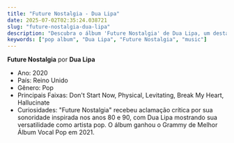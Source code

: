 ```yaml
---
title: "Future Nostalgia - Dua Lipa"
date: 2025-07-02T02:35:24.038721
slug: "future-nostalgia-dua-lipa"
description: "Descubra o álbum 'Future Nostalgia' de Dua Lipa, um destaque na música pop."
keywords: ["pop album", "Dua Lipa", "Future Nostalgia", "music"]
---
```


**Future Nostalgia** por **Dua Lipa**
- Ano: 2020
- País: Reino Unido
- Gênero: Pop
- Principais Faixas: Don't Start Now, Physical, Levitating, Break My Heart, Hallucinate
- Curiosidades: "Future Nostalgia" recebeu aclamação crítica por sua sonoridade inspirada nos anos 80 e 90, com Dua Lipa mostrando sua versatilidade como artista pop. O álbum ganhou o Grammy de Melhor Álbum Vocal Pop em 2021.